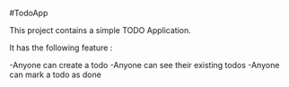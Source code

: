#TodoApp

This project contains a simple TODO Application.

It has the following feature :

-Anyone can create a todo
-Anyone can see their existing todos
-Anyone can mark a todo as done
